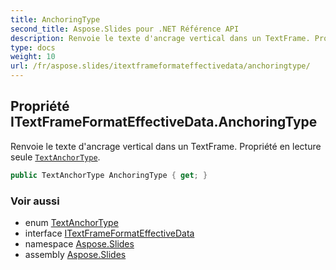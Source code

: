 ```yaml
---
title: AnchoringType
second_title: Aspose.Slides pour .NET Référence API
description: Renvoie le texte d'ancrage vertical dans un TextFrame. Propriété en lecture seule TextAnchorTypeaspose.slides/textanchortype.
type: docs
weight: 10
url: /fr/aspose.slides/itextframeformateffectivedata/anchoringtype/
---
```


## Propriété ITextFrameFormatEffectiveData.AnchoringType

Renvoie le texte d'ancrage vertical dans un TextFrame. Propriété en lecture seule [`TextAnchorType`](../../textanchortype).

```csharp
public TextAnchorType AnchoringType { get; }
```

### Voir aussi

* enum [TextAnchorType](../../textanchortype)
* interface [ITextFrameFormatEffectiveData](../../itextframeformateffectivedata)
* namespace [Aspose.Slides](../../itextframeformateffectivedata)
* assembly [Aspose.Slides](../../../)

<!-- NE PAS ÉDITER : généré par xmldocmd pour Aspose.Slides.dll -->